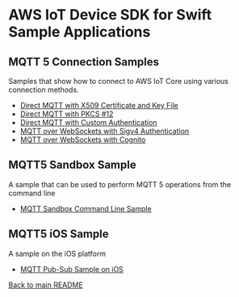 # AWS IoT Device SDK for Swift Sample Applications
## MQTT 5 Connection Samples
Samples that show how to connect to AWS IoT Core using various connection methods.
* [Direct MQTT with X509 Certificate and Key File](./Mqtt5ConnectionSamples/CertAndKeyFileConnect/README.md)
* [Direct MQTT with PKCS #12](./Mqtt5ConnectionSamples/Pkcs12Connect/README.md)
* [Direct MQTT with Custom Authentication](./Mqtt5ConnectionSamples/CustomAuthConnect/README.md)
* [MQTT over WebSockets with Sigv4 Authentication](./Mqtt5ConnectionSamples/Sigv4WebsocketConnect/README.md)
* [MQTT over WebSockets with Cognito](./Mqtt5ConnectionSamples/CognitoWebsocketConnect/README.md)

## MQTT5 Sandbox Sample
A sample that can be used to perform MQTT 5 operations from the command line
* [MQTT Sandbox Command Line Sample](./Mqtt5Sample/README.md)

## MQTT5 iOS Sample
A sample on the iOS platform
* [MQTT Pub-Sub Sample on iOS](./iOS/iOSPubSubSample/README.md)

[Back to main README](../README.md)